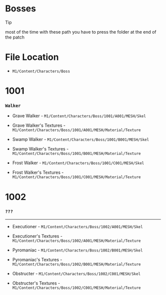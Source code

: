 # Bosses 


>[!TIP]
> most of the time with these path you have to press the folder at the end of the patch 
>
>
>


# File Location 


* `M1/Content/Characters/Boss`


# 1001 
### `Walker` 

- Grave Walker - `M1/Content/Characters/Boss/1001/A001/MESH/Skel`


- Grave Walker's Textures - `M1/Content/Characters/Boss/1001/A001/MESH/Material/Texture`


- Swamp Walker - `M1/Content/Characters/Boss/1001/B001/MESH/Skel`


- Swamp Walker's Textures - `M1/Content/Characters/Boss/1001/B001/MESH/Material/Texture`


- Frost Walker - `M1/Content/Characters/Boss/1001/C001/MESH/Skel`


- Frost Walker's Textures - `M1/Content/Characters/Boss/1001/C001/MESH/Material/Texture`



# 1002 
### `???`

-----
- Executioner - `M1/Content/Characters/Boss/1002/A001/MESH/Skel`


- Executioner's Textures - `M1/Content/Characters/Boss/1002/A001/MESH/Material/Texture`


- Pyromaniac - `M1/Content/Characters/Boss/1002/B001/MESH/Skel`


- Pyromaniac's Textures - `M1/Content/Characters/Boss/1002/B001/MESH/Material/Texture`


- Obstructer - `M1/Content/Characters/Boss/1002/C001/MESH/Skel`


- Obstructer's Textures - `M1/Content/Characters/Boss/1002/C001/MESH/Material/Texture`
